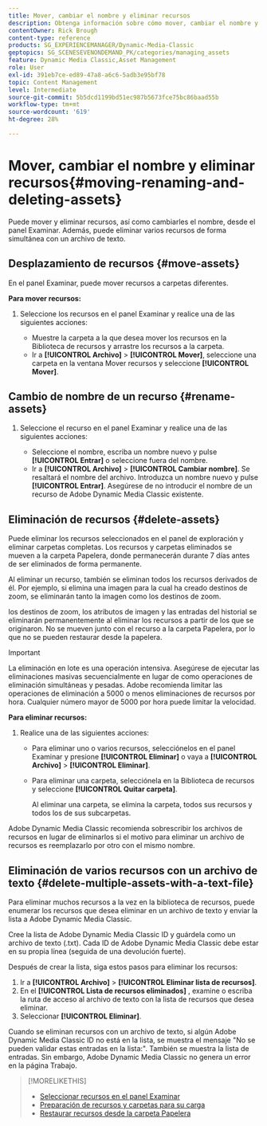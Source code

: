 ```yaml
---
title: Mover, cambiar el nombre y eliminar recursos
description: Obtenga información sobre cómo mover, cambiar el nombre y eliminar recursos en Adobe Dynamic Media Classic.
contentOwner: Rick Brough
content-type: reference
products: SG_EXPERIENCEMANAGER/Dynamic-Media-Classic
geptopics: SG_SCENESEVENONDEMAND_PK/categories/managing_assets
feature: Dynamic Media Classic,Asset Management
role: User
exl-id: 391eb7ce-ed89-47a8-a6c6-5adb3e95bf78
topic: Content Management
level: Intermediate
source-git-commit: 5b5dcd1199bd51ec987b5673fce75bc86baad55b
workflow-type: tm+mt
source-wordcount: '619'
ht-degree: 28%

---
```


# Mover, cambiar el nombre y eliminar recursos{#moving-renaming-and-deleting-assets}

Puede mover y eliminar recursos, así como cambiarles el nombre, desde el panel Examinar. Además, puede eliminar varios recursos de forma simultánea con un archivo de texto.

## Desplazamiento de recursos {#move-assets}

En el panel Examinar, puede mover recursos a carpetas diferentes.

**Para mover recursos:**

1. Seleccione los recursos en el panel Examinar y realice una de las siguientes acciones:

   * Muestre la carpeta a la que desea mover los recursos en la Biblioteca de recursos y arrastre los recursos a la carpeta.
   * Ir a **[!UICONTROL Archivo]** > **[!UICONTROL Mover]**, seleccione una carpeta en la ventana Mover recursos y seleccione **[!UICONTROL Mover]**.

## Cambio de nombre de un recurso {#rename-assets}

1. Seleccione el recurso en el panel Examinar y realice una de las siguientes acciones:

   * Seleccione el nombre, escriba un nombre nuevo y pulse **[!UICONTROL Entrar]** o seleccione fuera del nombre.
   * Ir a **[!UICONTROL Archivo]** > **[!UICONTROL Cambiar nombre]**. Se resaltará el nombre del archivo. Introduzca un nombre nuevo y pulse **[!UICONTROL Entrar]**. Asegúrese de no introducir el nombre de un recurso de Adobe Dynamic Media Classic existente.

## Eliminación de recursos {#delete-assets}

Puede eliminar los recursos seleccionados en el panel de exploración y eliminar carpetas completas. Los recursos y carpetas eliminados se mueven a la carpeta Papelera, donde permanecerán durante 7 días antes de ser eliminados de forma permanente.

Al eliminar un recurso, también se eliminan todos los recursos derivados de él. Por ejemplo, si elimina una imagen para la cual ha creado destinos de zoom, se eliminarán tanto la imagen como los destinos de zoom.

los destinos de zoom, los atributos de imagen y las entradas del historial se eliminarán permanentemente al eliminar los recursos a partir de los que se originaron. No se mueven junto con el recurso a la carpeta Papelera, por lo que no se pueden restaurar desde la papelera.

>[!IMPORTANT]
>
>La eliminación en lote es una operación intensiva. Asegúrese de ejecutar las eliminaciones masivas secuencialmente en lugar de como operaciones de eliminación simultáneas y pesadas. Adobe recomienda limitar las operaciones de eliminación a 5000 o menos eliminaciones de recursos por hora. Cualquier número mayor de 5000 por hora puede limitar la velocidad.

**Para eliminar recursos:**

1. Realice una de las siguientes acciones:

   * Para eliminar uno o varios recursos, selecciónelos en el panel Examinar y presione **[!UICONTROL Eliminar]** o vaya a **[!UICONTROL Archivo]** > **[!UICONTROL Eliminar]**.
   * Para eliminar una carpeta, selecciónela en la Biblioteca de recursos y seleccione **[!UICONTROL Quitar carpeta]**.

     Al eliminar una carpeta, se elimina la carpeta, todos sus recursos y todos los de sus subcarpetas.

Adobe Dynamic Media Classic recomienda sobrescribir los archivos de recursos en lugar de eliminarlos si el motivo para eliminar un archivo de recursos es reemplazarlo por otro con el mismo nombre.

## Eliminación de varios recursos con un archivo de texto {#delete-multiple-assets-with-a-text-file}

Para eliminar muchos recursos a la vez en la biblioteca de recursos, puede enumerar los recursos que desea eliminar en un archivo de texto y enviar la lista a Adobe Dynamic Media Classic.

Cree la lista de Adobe Dynamic Media Classic ID y guárdela como un archivo de texto (.txt). Cada ID de Adobe Dynamic Media Classic debe estar en su propia línea (seguida de una devolución fuerte).

Después de crear la lista, siga estos pasos para eliminar los recursos:

1. Ir a **[!UICONTROL Archivo]** > **[!UICONTROL Eliminar lista de recursos]**.
1. En el **[!UICONTROL Lista de recursos eliminados]** , examine o escriba la ruta de acceso al archivo de texto con la lista de recursos que desea eliminar.
1. Seleccionar **[!UICONTROL Eliminar]**.

Cuando se eliminan recursos con un archivo de texto, si algún Adobe Dynamic Media Classic ID no está en la lista, se muestra el mensaje &quot;No se pueden validar estas entradas en la lista:&quot;. También se muestra la lista de entradas. Sin embargo, Adobe Dynamic Media Classic no genera un error en la página Trabajo.

>[!MORELIKETHIS]
>
>* [Seleccionar recursos en el panel Examinar](selecting-assets-browse-panel.md#selecting_assets_in_the_browse_panel)
>* [Preparación de recursos y carpetas para su carga](uploading-files.md#preparing_your_assets_and_folders_for_uploading)
>* [Restaurar recursos desde la carpeta Papelera](trash-folder.md#restoring_assets_from_the_trash_folder)
